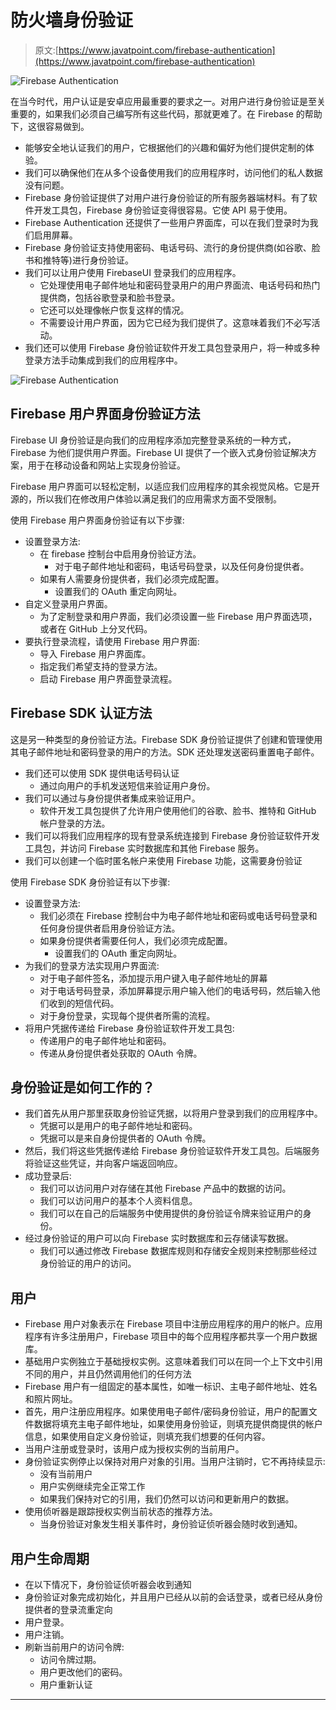 # 防火墙身份验证

> 原文:[https://www.javatpoint.com/firebase-authentication](https://www.javatpoint.com/firebase-authentication)

![Firebase Authentication](../Images/638289d0f837c64b6a327693287c2ab8.png)

在当今时代，用户认证是安卓应用最重要的要求之一。对用户进行身份验证是至关重要的，如果我们必须自己编写所有这些代码，那就更难了。在 Firebase 的帮助下，这很容易做到。

*   能够安全地认证我们的用户，它根据他们的兴趣和偏好为他们提供定制的体验。
*   我们可以确保他们在从多个设备使用我们的应用程序时，访问他们的私人数据没有问题。
*   Firebase 身份验证提供了对用户进行身份验证的所有服务器端材料。有了软件开发工具包，Firebase 身份验证变得很容易。它使 API 易于使用。
*   Firebase Authentication 还提供了一些用户界面库，可以在我们登录时为我们启用屏幕。
*   Firebase 身份验证支持使用密码、电话号码、流行的身份提供商(如谷歌、脸书和推特等)进行身份验证。
*   我们可以让用户使用 FirebaseUI 登录我们的应用程序。
    *   它处理使用电子邮件地址和密码登录用户的用户界面流、电话号码和热门提供商，包括谷歌登录和脸书登录。
    *   它还可以处理像帐户恢复这样的情况。
    *   不需要设计用户界面，因为它已经为我们提供了。这意味着我们不必写活动。
*   我们还可以使用 Firebase 身份验证软件开发工具包登录用户，将一种或多种登录方法手动集成到我们的应用程序中。

![Firebase Authentication](../Images/659d8d0b5d03c5155f9e102a0942e047.png)

## Firebase 用户界面身份验证方法

Firebase UI 身份验证是向我们的应用程序添加完整登录系统的一种方式，Firebase 为他们提供用户界面。Firebase UI 提供了一个嵌入式身份验证解决方案，用于在移动设备和网站上实现身份验证。

Firebase 用户界面可以轻松定制，以适应我们应用程序的其余视觉风格。它是开源的，所以我们在修改用户体验以满足我们的应用需求方面不受限制。

使用 Firebase 用户界面身份验证有以下步骤:

*   设置登录方法:
    *   在 firebase 控制台中启用身份验证方法。
        *   对于电子邮件地址和密码，电话号码登录，以及任何身份提供者。
    *   如果有人需要身份提供者，我们必须完成配置。
        *   设置我们的 OAuth 重定向网址。
*   自定义登录用户界面。
    *   为了定制登录和用户界面，我们必须设置一些 Firebase 用户界面选项，或者在 GitHub 上分叉代码。
*   要执行登录流程，请使用 Firebase 用户界面:
    *   导入 Firebase 用户界面库。
    *   指定我们希望支持的登录方法。
    *   启动 Firebase 用户界面登录流程。

## Firebase SDK 认证方法

这是另一种类型的身份验证方法。Firebase SDK 身份验证提供了创建和管理使用其电子邮件地址和密码登录的用户的方法。SDK 还处理发送密码重置电子邮件。

*   我们还可以使用 SDK 提供电话号码认证
    *   通过向用户的手机发送短信来验证用户身份。
*   我们可以通过与身份提供者集成来验证用户。
    *   软件开发工具包提供了允许用户使用他们的谷歌、脸书、推特和 GitHub 帐户登录的方法。
*   我们可以将我们应用程序的现有登录系统连接到 Firebase 身份验证软件开发工具包，并访问 Firebase 实时数据库和其他 Firebase 服务。
*   我们可以创建一个临时匿名帐户来使用 Firebase 功能，这需要身份验证

使用 Firebase SDK 身份验证有以下步骤:

*   设置登录方法:
    *   我们必须在 Firebase 控制台中为电子邮件地址和密码或电话号码登录和任何身份提供者启用身份验证方法。
    *   如果身份提供者需要任何人，我们必须完成配置。
        *   设置我们的 OAuth 重定向网址。
*   为我们的登录方法实现用户界面流:
    *   对于电子邮件签名，添加提示用户键入电子邮件地址的屏幕
    *   对于电话号码登录，添加屏幕提示用户输入他们的电话号码，然后输入他们收到的短信代码。
    *   对于身份登录，实现每个提供者所需的流程。
*   将用户凭据传递给 Firebase 身份验证软件开发工具包:
    *   传递用户的电子邮件地址和密码。
    *   传递从身份提供者处获取的 OAuth 令牌。

## 身份验证是如何工作的？

*   我们首先从用户那里获取身份验证凭据，以将用户登录到我们的应用程序中。
    *   凭据可以是用户的电子邮件地址和密码。
    *   凭据可以是来自身份提供者的 OAuth 令牌。
*   然后，我们将这些凭据传递给 Firebase 身份验证软件开发工具包。后端服务将验证这些凭证，并向客户端返回响应。
*   成功登录后:
    *   我们可以访问用户对存储在其他 Firebase 产品中的数据的访问。
    *   我们可以访问用户的基本个人资料信息。
    *   我们可以在自己的后端服务中使用提供的身份验证令牌来验证用户的身份。
*   经过身份验证的用户可以向 Firebase 实时数据库和云存储读写数据。
    *   我们可以通过修改 Firebase 数据库规则和存储安全规则来控制那些经过身份验证的用户的访问。

## 用户

*   Firebase 用户对象表示在 Firebase 项目中注册应用程序的用户的帐户。应用程序有许多注册用户，Firebase 项目中的每个应用程序都共享一个用户数据库。
*   基础用户实例独立于基础授权实例。这意味着我们可以在同一个上下文中引用不同的用户，并且仍然调用他们的任何方法
*   Firebase 用户有一组固定的基本属性，如唯一标识、主电子邮件地址、姓名和照片网址。
*   首先，用户注册应用程序。如果使用电子邮件/密码身份验证，用户的配置文件数据将填充主电子邮件地址，如果使用身份验证，则填充提供商提供的帐户信息，如果使用自定义身份验证，则填充我们想要的任何内容。
*   当用户注册或登录时，该用户成为授权实例的当前用户。
*   身份验证实例停止以保持对用户对象的引用。当用户注销时，它不再持续显示:
    *   没有当前用户
    *   用户实例继续完全正常工作
    *   如果我们保持对它的引用，我们仍然可以访问和更新用户的数据。
*   使用侦听器是跟踪授权实例当前状态的推荐方法。
    *   当身份验证对象发生相关事件时，身份验证侦听器会随时收到通知。

## 用户生命周期

*   在以下情况下，身份验证侦听器会收到通知
*   身份验证对象完成初始化，并且用户已经从以前的会话登录，或者已经从身份提供者的登录流重定向
*   用户登录。
*   用户注销。
*   刷新当前用户的访问令牌:
    *   访问令牌过期。
    *   用户更改他们的密码。
    *   用户重新认证

* * *